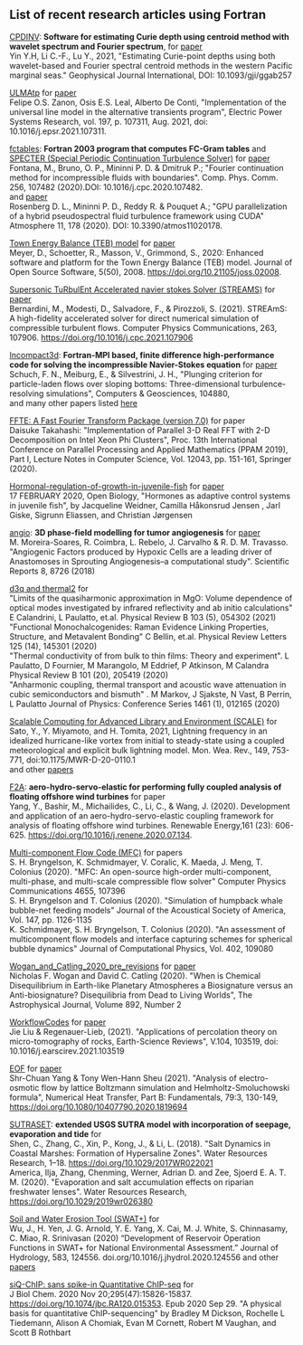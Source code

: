 ## List of recent research articles using Fortran

[CPDINV](https://github.com/yinyih/CPDINV): **Software for estimating Curie depth using centroid method with wavelet spectrum and Fourier spectrum**, 
for [paper](https://academic.oup.com/gji/article-abstract/227/2/798/6313283)</br>
Yin Y.H, Li C.-F., Lu Y., 2021, "Estimating Curie-point depths using both wavelet-based and Fourier spectral centroid methods in the western Pacific marginal seas." Geophysical Journal International, DOI: 10.1093/gji/ggab257

[ULMAtp](https://github.com/zanonfelipe/ULMAtp) for [paper](https://www.sciencedirect.com/science/article/abs/pii/S0378779621002923)</br>
Felipe O.S. Zanon, Osis E.S. Leal, Alberto De Conti, "Implementation of the universal line model in the alternative transients program", Electric Power Systems Research, vol. 197, p. 107311, Aug. 2021, doi: 10.1016/j.epsr.2021.107311.

[fctables](https://github.com/mfontanaar/fctables): **Fortran 2003 program that computes FC-Gram tables** and [SPECTER (Special Periodic Continuation Turbulence Solver)](https://github.com/mfontanaar/SPECTER) for [paper](https://www.sciencedirect.com/science/article/abs/pii/S0010465520302265?via%3Dihub)</br> 
Fontana, M., Bruno, O. P., Mininni P. D. & Dmitruk P.; "Fourier continuation method for incompressible fluids with boundaries". Comp. Phys. Comm. 256, 107482 (2020).DOI: 10.1016/j.cpc.2020.107482.
</br>and [paper](https://www.mdpi.com/2073-4433/11/2/178)</br>
Rosenberg D. L., Mininni P. D., Reddy R. & Pouquet A.; "GPU parallelization of a hybrid pseudospectral fluid turbulence framework using CUDA" Atmosphere 11, 178 (2020). DOI: 10.3390/atmos11020178.

[Town Energy Balance (TEB) model](https://github.com/TEB-model/teb) for [paper](https://joss.theoj.org/papers/10.21105/joss.02008)<br>
Meyer, D., Schoetter, R., Masson, V., Grimmond, S., 2020: Enhanced software and platform for the Town Energy Balance (TEB) model. Journal of Open Source Software, 5(50), 2008. https://doi.org/10.21105/joss.02008.

[Supersonic TuRbulEnt Accelerated navier stokes Solver (STREAMS)](https://github.com/matteobernardini/STREAmS) for [paper](https://www.sciencedirect.com/science/article/abs/pii/S0010465521000473?via%3Dihub)</br>
Bernardini, M., Modesti, D., Salvadore, F., & Pirozzoli, S. (2021). STREAmS: A high-fidelity accelerated solver for direct numerical simulation of compressible turbulent flows. Computer Physics Communications, 263, 107906. https://doi.org/10.1016/j.cpc.2021.107906

[Incompact3d](https://github.com/xcompact3d/Incompact3d): **Fortran-MPI based, finite difference high-performance code for solving the incompressible Navier-Stokes equation** for [paper](https://www.sciencedirect.com/science/article/pii/S0098300421001710)</br>
Schuch, F. N., Meiburg, E., & Silvestrini, J. H., "Plunging criterion for particle-laden flows over sloping bottoms: Three-dimensional turbulence-resolving simulations", Computers & Geosciences, 104880,</br>
and many other papers listed [here](https://www.incompact3d.com/impact.html)

[FFTE: A Fast Fourier Transform Package (version 7.0)](https://github.com/xhuanggit/ffte) for paper</br>
Daisuke Takahashi: "Implementation of Parallel 3-D Real FFT with 2-D Decomposition on Intel Xeon Phi Clusters", Proc. 13th International Conference on Parallel Processing and Applied Mathematics (PPAM 2019), Part I, Lecture Notes in Computer Science, Vol. 12043, pp. 151-161, Springer (2020).

[Hormonal-regulation-of-growth-in-juvenile-fish](https://github.com/JacquelineWeidner/Hormonal-regulation-of-growth-in-juvenile-fish) for [paper](https://journals.biologists.com/bio/article/9/2/bio046144/222754/Hormones-as-adaptive-control-systems-in-juvenile)</br>
17 FEBRUARY 2020, Open Biology, "Hormones as adaptive control systems in juvenile fish", by Jacqueline Weidner, Camilla Håkonsrud Jensen , Jarl Giske, Sigrunn Eliassen, and Christian Jørgensen 

[angio](https://github.com/phydev/angio): **3D phase-field modelling for tumor angiogenesis** for [paper](https://www.nature.com/articles/s41598-018-27034-8)</br> M. Moreira-Soares, R. Coimbra, L. Rebelo, J. Carvalho & R. D. M. Travasso. "Angiogenic Factors produced by Hypoxic Cells are a leading driver of Anastomoses in Sprouting Angiogenesis–a computational study". Scientific Reports 8, 8726 (2018)

[d3q and thermal2](https://github.com/anharmonic/d3q) for</br>
"Limits of the quasiharmonic approximation in MgO: Volume dependence of optical modes investigated by infrared reflectivity and ab initio calculations" E Calandrini, L Paulatto, et.al. Physical Review B 103 (5), 054302 (2021)</br>
"Functional Monochalcogenides: Raman Evidence Linking Properties, Structure, and Metavalent Bonding" C Bellin, et.al. Physical Review Letters 125 (14), 145301 (2020)</br>
"Thermal conductivity of from bulk to thin films: Theory and experiment". L Paulatto, D Fournier, M Marangolo, M Eddrief, P Atkinson, M Calandra Physical Review B 101 (20), 205419 (2020)</br>
"Anharmonic coupling, thermal transport and acoustic wave attenuation in cubic semiconductors and bismuth" . M Markov, J Sjakste, N Vast, B Perrin, L Paulatto Journal of Physics: Conference Series 1461 (1), 012165 (2020)

[Scalable Computing for Advanced Library and Environment (SCALE)](https://github.com/scale-met/scale) for </br>
Sato, Y., Y. Miyamoto, and H. Tomita, 2021, Lightning frequency in an idealized hurricane-like vortex from initial to steady-state using a coupled meteorological and explicit bulk lightning model. Mon. Wea. Rev., 149, 753-771, doi:10.1175/MWR-D-20-0110.1</br>
and other [papers](https://scale.riken.jp/publications/)

[F2A](https://github.com/yang7857854/F2A): **aero-hydro-servo-elastic for performing fully coupled analysis of floating offshore wind turbines** for paper</br>
Yang, Y., Bashir, M., Michailides, C., Li, C., & Wang, J. (2020). Development and application of an aero-hydro-servo-elastic coupling framework for analysis of floating offshore wind turbines. Renewable Energy,161 (23): 606-625. https://doi.org/10.1016/j.renene.2020.07.134.

[Multi-component Flow Code (MFC)](https://github.com/ComputationalFlowPhysics/MFC-Caltech) for papers </br>
S. H. Bryngelson, K. Schmidmayer, V. Coralic, K. Maeda, J. Meng, T. Colonius (2020). "MFC: An open-source high-order multi-component, multi-phase, and multi-scale compressible flow solver" Computer Physics Communications 4655, 107396</br>
S. H. Bryngelson and T. Colonius (2020). "Simulation of humpback whale bubble-net feeding models"  Journal of the Acoustical Society of America, Vol. 147, pp. 1126-1135</br>
K. Schmidmayer, S. H. Bryngelson, T. Colonius (2020). "An assessment of multicomponent flow models and interface capturing schemes for spherical bubble dynamics" Journal of Computational Physics, Vol. 402, 109080

[Wogan_and_Catling_2020_pre_revisions](https://github.com/Nicholaswogan/Wogan_and_Catling_2020_pre_revisions) for [paper](https://iopscience.iop.org/article/10.3847/1538-4357/ab7b81) </br>
Nicholas F. Wogan and David C. Catling (2020). "When is Chemical Disequilibrium in Earth-like Planetary Atmospheres a Biosignature versus an Anti-biosignature? Disequilibria from Dead to Living Worlds", The Astrophysical Journal, Volume 892, Number 2

[WorkflowCodes](https://github.com/Liujie-SYSU/WorkflowCodes) for [paper](https://www.sciencedirect.com/science/article/abs/pii/S0012825221000180) </br>
Jie Liu & Regenauer-Lieb, (2021). "Applications of percolation theory on micro-tomography of rocks, Earth-Science Reviews", V.104, 103519, doi: 10.1016/j.earscirev.2021.103519

[EOF](https://github.com/parkerYang0715/EOF) for [paper](https://www.tandfonline.com/doi/abs/10.1080/10407790.2020.1819694)</br>
Shr-Chuan Yang & Tony Wen-Hann Sheu (2021). "Analysis of electro-osmotic flow by lattice Boltzmann simulation and Helmholtz-Smoluchowski formula", Numerical Heat Transfer, Part B: Fundamentals, 79:3, 130-149, https://doi.org/10.1080/10407790.2020.1819694

[SUTRASET](https://github.com/SUTRASET/SUTRASET): **extended USGS SUTRA model with incorporation of seepage, evaporation and tide** for </br>
Shen, C., Zhang, C., Xin, P., Kong, J., & Li, L. (2018). "Salt Dynamics in Coastal Marshes: Formation of Hypersaline Zones". Water Resources Research, 1–18. https://doi.org/10.1029/2017WR022021 </br>
America, Ilja, Zhang, Chenming, Werner, Adrian D. and Zee, Sjoerd E. A. T. M. (2020). "Evaporation and salt accumulation effects on riparian freshwater lenses". Water Resources Research, https://doi.org/10.1029/2019wr026380

[Soil and Water Erosion Tool (SWAT+)](https://github.com/joelz575/swatplus) for </br>
Wu, J., H. Yen, J. G. Arnold, Y. E. Yang, X. Cai, M. J. White, S. Chinnasamy, C. Miao, R. Srinivasan (2020) “Development of Reservoir Operation Functions in SWAT+ for National Environmental Assessment.” Journal of Hydrology, 583, 124556. doi.org/10.1016/j.jhydrol.2020.124556 and other [papers](https://swat.tamu.edu/software/plus/)

[siQ-ChIP: sans spike-in Quantitative ChIP-seq](https://github.com/BradleyDickson/siQ-ChIP) for</br>
J Biol Chem. 2020 Nov 20;295(47):15826-15837. https://doi.org/10.1074/jbc.RA120.015353. Epub 2020 Sep 29. "A physical basis for quantitative ChIP-sequencing" by
Bradley M Dickson, Rochelle L Tiedemann, Alison A Chomiak, Evan M Cornett, Robert M Vaughan, and Scott B Rothbart
